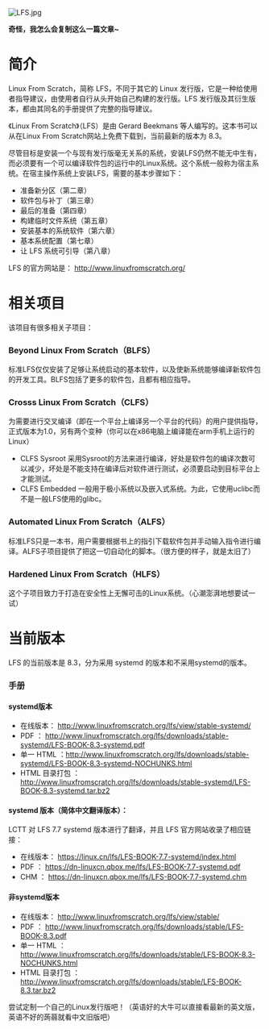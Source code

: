 ![LFS.jpg](https://blog.wendster.com/usr/uploads/2019/12/2081005066.jpg)

**奇怪，我怎么会复制这么一篇文章~**

# 简介

Linux From Scratch，简称 LFS，不同于其它的 Linux 发行版，它是一种给使用者指导建议，由使用者自行从头开始自己构建的发行版。LFS 发行版及其衍生版本，都由其同名的手册提供了完整的指导建议。

《Linux From Scratch》（LFS）是由 Gerard Beekmans 等人编写的。这本书可以从在Linux From Scratch网站上免费下载到，当前最新的版本为 8.3。

尽管目标是安装一个与现有发行版毫无关系的系统，安装LFS仍然不能无中生有，而必须要有一个可以编译软件包的运行中的Linux系统。这个系统一般称为宿主系统。在宿主操作系统上安装LFS，需要的基本步骤如下：

* 准备新分区（第二章）
* 软件包与补丁（第三章）
* 最后的准备（第四章）
*  构建临时文件系统（第五章）
* 安装基本的系统软件（第六章）
* 基本系统配置（第七章）
* 让 LFS 系统可引导（第八章）

LFS 的官方网站是： <http://www.linuxfromscratch.org/>

# 相关项目

该项目有很多相关子项目：

### Beyond Linux From Scratch（BLFS）

标准LFS仅仅安装了足够让系统启动的基本软件，以及使新系统能够编译新软件包的开发工具。BLFS包括了更多的软件包，且都有相应指导。

### Crosss Linux From Scratch（CLFS）

为需要进行交叉编译（即在一个平台上编译另一个平台的代码）的用户提供指导，正式版本为1.0，另有两个变种（你可以在x86电脑上编译能在arm手机上运行的Linux）

* CLFS Sysroot 采用Sysroot的方法来进行编译，好处是软件包的编译次数可以减少，坏处是不能支持在编译后对软件进行测试，必须要启动到目标平台上才能测试。
* CLFS Embedded 一般用于极小系统以及嵌入式系统。为此，它使用uclibc而不是一般LFS使用的glibc。

### Automated Linux From Scratch（ALFS）

标准LFS只是一本书，用户需要根据书上的指引下载软件包并手动输入指令进行编译。ALFS子项目提供了把这一切自动化的脚本。（很方便的样子，就是太旧了）

### Hardened Linux From Scratch（HLFS）

这个子项目致力于打造在安全性上无懈可击的Linux系统。（心潮澎湃地想要试一试）

# 当前版本

LFS 的当前版本是 8.3，分为采用 systemd 的版本和不采用systemd的版本。

### 手册

#### systemd版本

* 在线版本： http://www.linuxfromscratch.org/lfs/view/stable-systemd/
* PDF ：  http://www.linuxfromscratch.org/lfs/downloads/stable-systemd/LFS-BOOK-8.3-systemd.pdf
* 单一 HTML ：http://www.linuxfromscratch.org/lfs/downloads/stable-systemd/LFS-BOOK-8.3-systemd-NOCHUNKS.html
* HTML 目录打包 ： http://www.linuxfromscratch.org/lfs/downloads/stable-systemd/LFS-BOOK-8.3-systemd.tar.bz2

#### systemd 版本（简体中文翻译版本）：

LCTT 对 LFS 7.7 systemd 版本进行了翻译，并且 LFS 官方网站收录了相应链接：

* 在线版本： https://linux.cn/lfs/LFS-BOOK-7.7-systemd/index.html
* PDF ： https://dn-linuxcn.qbox.me/lfs/LFS-BOOK-7.7-systemd.pdf
* CHM ：  https://dn-linuxcn.qbox.me/lfs/LFS-BOOK-7.7-systemd.chm

#### 非systemd版本

* 在线版本： http://www.linuxfromscratch.org/lfs/view/stable/
* PDF ： http://www.linuxfromscratch.org/lfs/downloads/stable/LFS-BOOK-8.3.pdf
* 单一 HTML ： http://www.linuxfromscratch.org/lfs/downloads/stable/LFS-BOOK-8.3-NOCHUNKS.html
* HTML 目录打包 ： http://www.linuxfromscratch.org/lfs/downloads/stable/LFS-BOOK-8.3.tar.bz2

尝试定制一个自己的Linux发行版吧！（英语好的大牛可以直接看最新的英文版，英语不好的蒟蒻就看中文旧版吧） 
